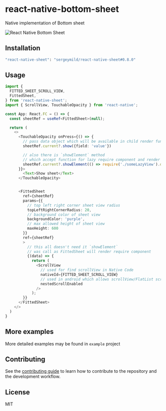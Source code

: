# react-native-bottom-sheet

Native implementation of Bottom sheet

![React Native Bottom Sheet](./preview.gif)

## Installation

```sh
"react-native-sheet": "sergeymild/react-native-sheet#0.8.0"
```

## Usage

```typescript
import {
  FITTED_SHEET_SCROLL_VIEW,
  FittedSheet,
} from 'react-native-sheet';
import { ScrollView, TouchableOpacity } from 'react-native';

const App: React.FC = () => {
  const sheetRef = useRef<FittedSheet>(null);

  return (
    <>
      <TouchableOpacity onPress={() => {
        // pass data object which will be available in child render function
        sheetRef.current?.show({field: 'value'})

        // also there is `showElement` method
        // which accept function for lazy require component and render it
        sheetRef.current?.showElement(() => require('./someLazyView').default, {field: 'value'})
      }}>
        <Text>Show sheet</Text>
      </TouchableOpacity>


      <FittedSheet
        ref={sheetRef}
        params={{
          // top left right corner sheet view radius
          topLeftRightCornerRadius: 20,
          // background color of sheet view
          backgroundColor: 'purple',
          // max allowed height of sheet view
          maxHeight: 600
        }}
        ref={sheetRef}
        >
          // this all doesn't need it `showElement`
          // was call as FittedSheet will render require component
          {(data) => {
            return (
              <ScrollView
                // used for find scrollView in Native Code
                nativeId={FITTED_SHEET_SCROLL_VIEW}
                // used in android which allows scrollView/FlatList scroll
                nestedScrollEnabled
              />
            );
        }}
      </FittedSheet>
    </>
  )
}
```

## More examples
More detailed examples may be found in `example` project


## Contributing

See the [contributing guide](CONTRIBUTING.md) to learn how to contribute to the repository and the development workflow.

## License

MIT
